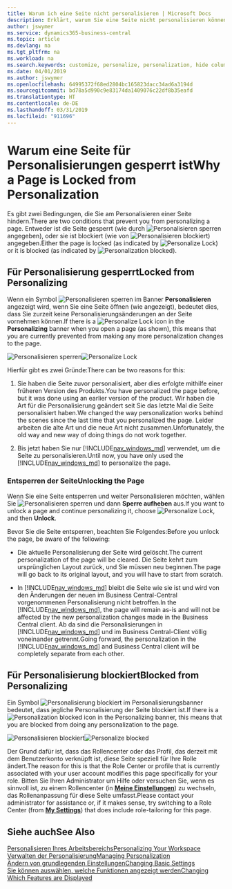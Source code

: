 ```yaml
---
title: Warum ich eine Seite nicht personalisieren | Microsoft Docs
description: Erklärt, warum Sie eine Seite nicht personalisieren können und was Sie tun können, um sie zu entsperren, sodass Sie sie anpassen können.
author: jswymer
ms.service: dynamics365-business-central
ms.topic: article
ms.devlang: na
ms.tgt_pltfrm: na
ms.workload: na
ms.search.keywords: customize, personalize, personalization, hide columns, remove fields, move fields
ms.date: 04/01/2019
ms.author: jswymer
ms.openlocfilehash: 64995372f68ed2804bc165823dacc34ad6a3194d
ms.sourcegitcommit: bd78a5d990c9e83174da1409076c22df8b35eafd
ms.translationtype: HT
ms.contentlocale: de-DE
ms.lasthandoff: 03/31/2019
ms.locfileid: "911696"
---
```

# <a name="why-a-page-is-locked-from-personalization"></a><span data-ttu-id="ca1f2-103">Warum eine Seite für Personalisierungen gesperrt ist</span><span class="sxs-lookup"><span data-stu-id="ca1f2-103">Why a Page is Locked from Personalization</span></span>

<span data-ttu-id="ca1f2-104">Es gibt zwei Bedingungen, die Sie am Personalisieren einer Seite hindern.</span><span class="sxs-lookup"><span data-stu-id="ca1f2-104">There are two conditions that prevent you from personalizing a page.</span></span> <span data-ttu-id="ca1f2-105">Entweder ist die Seite gesperrt (wie durch ![Personalisieren sperren](media/personalization-lock-icon.png "Personalisieren sperren") angegeben), oder sie ist blockiert (wie von ![Personalisieren blockiert](media/personalization-blocked-icon.png "Personalisieren blockiert")) angegeben.</span><span class="sxs-lookup"><span data-stu-id="ca1f2-105">Either the page is locked (as indicated by ![Personalize Lock](media/personalization-lock-icon.png "Personalize lock")) or it is blocked (as indicated by ![Personalization blocked](media/personalization-blocked-icon.png "Personalization blocked")).</span></span>

## <a name="locked-from-personalizing"></a><span data-ttu-id="ca1f2-106">Für Personalisierung gesperrt</span><span class="sxs-lookup"><span data-stu-id="ca1f2-106">Locked from Personalizing</span></span>

<span data-ttu-id="ca1f2-107">Wenn ein Symbol ![Personalisieren sperren](media/personalization-lock-icon.png "Personalisieren sperren") im Banner **Personalisieren** angezeigt wird, wenn Sie eine Seite öffnen (wie angezeigt), bedeutet dies, dass Sie zurzeit keine Personalisierungsänderungen an der Seite vornehmen können.</span><span class="sxs-lookup"><span data-stu-id="ca1f2-107">If there is a ![Personalize Lock](media/personalization-lock-icon.png "Personalize lock") icon in the **Personalizing** banner when you open a page (as shown), this means that you are currently prevented from making any more personalization changes to the page.</span></span>

<span data-ttu-id="ca1f2-108">![Personalisieren sperren](media/personalization-locked.png "Personalisieren sperren")</span><span class="sxs-lookup"><span data-stu-id="ca1f2-108">![Personalize Lock](media/personalization-locked.png "Personalize lock")</span></span>


<!-- This is because we changed the way personalization works behind the scenes since the last time that you personalized the page. Unfortunately, the old way and new of doing things do not work together.

The page currently includes the last personalization changes that you made. If you want to continue personalizing the page, then you can choose the lock icon and then **Unlock**. Just be aware that if you choose to unlock the page, the current personalization of the page will be cleared, and you will have to start from scratch.
-->

<span data-ttu-id="ca1f2-109">Hierfür gibt es zwei Gründe:</span><span class="sxs-lookup"><span data-stu-id="ca1f2-109">There can be two reasons for this:</span></span>

1. <span data-ttu-id="ca1f2-110">Sie haben die Seite zuvor personalisiert, aber dies erfolgte mithilfe einer früheren Version des Produkts.</span><span class="sxs-lookup"><span data-stu-id="ca1f2-110">You have personalized the page before, but it was done using an earlier version of the product.</span></span> <span data-ttu-id="ca1f2-111">Wir haben die Art für die Personalisierung geändert seit Sie das letzte Mal die Seite personalisiert haben.</span><span class="sxs-lookup"><span data-stu-id="ca1f2-111">We changed the way personalization works behind the scenes since the last time that you personalized the page.</span></span> <span data-ttu-id="ca1f2-112">Leider arbeiten die alte Art und die neue Art nicht zusammen.</span><span class="sxs-lookup"><span data-stu-id="ca1f2-112">Unfortunately, the old way and new way of doing things do not work together.</span></span>

2. <span data-ttu-id="ca1f2-113">Bis jetzt haben Sie nur [!INCLUDE[nav_windows_md](includes/nav_windows_md.md)] verwendet, um die Seite zu personalisieren.</span><span class="sxs-lookup"><span data-stu-id="ca1f2-113">Until now, you have only used the [!INCLUDE[nav_windows_md](includes/nav_windows_md.md)] to personalize the page.</span></span>

### <a name="unlocking-the-page"></a><span data-ttu-id="ca1f2-114">Entsperren der Seite</span><span class="sxs-lookup"><span data-stu-id="ca1f2-114">Unlocking the Page</span></span>

<span data-ttu-id="ca1f2-115">Wenn Sie eine Seite entsperren und weiter Personalisieren möchten, wählen Sie ![Personalisieren sperren](media/personalization-lock-icon.png "Personalisieren sperren") und dann **Sperre aufheben** aus.</span><span class="sxs-lookup"><span data-stu-id="ca1f2-115">If you want to unlock a page and continue personalizing it, choose ![Personalize Lock](media/personalization-lock-icon.png "Personalize lock"), and then **Unlock**.</span></span>  

<span data-ttu-id="ca1f2-116">Bevor Sie die Seite entsperren, beachten Sie Folgendes:</span><span class="sxs-lookup"><span data-stu-id="ca1f2-116">Before you unlock the page, be aware of the following:</span></span>

- <span data-ttu-id="ca1f2-117">Die aktuelle Personalisierung der Seite wird gelöscht.</span><span class="sxs-lookup"><span data-stu-id="ca1f2-117">The current personalization of the page will be cleared.</span></span> <span data-ttu-id="ca1f2-118">Die Seite kehrt zum ursprünglichen Layout zurück, und Sie müssen neu beginnen.</span><span class="sxs-lookup"><span data-stu-id="ca1f2-118">The page will go back to its original layout, and you will have to start from scratch.</span></span>

- <span data-ttu-id="ca1f2-119">In [!INCLUDE[nav_windows_md](includes/nav_windows_md.md)] bleibt die Seite wie sie ist und wird von den Änderungen der neuen im Business Central-Central vorgenommenen Personalisierung nicht betroffen.</span><span class="sxs-lookup"><span data-stu-id="ca1f2-119">In the [!INCLUDE[nav_windows_md](includes/nav_windows_md.md)], the page will remain as-is and will not be affected by the new personalization changes made in the Business Central client.</span></span> <span data-ttu-id="ca1f2-120">Ab da sind die Personalisierungen in [!INCLUDE[nav_windows_md](includes/nav_windows_md.md)] und im Business Central-Client völlig voneinander getrennt.</span><span class="sxs-lookup"><span data-stu-id="ca1f2-120">Going forward, the personalization in the [!INCLUDE[nav_windows_md](includes/nav_windows_md.md)] and Business Central client will be completely separate from each other.</span></span>

## <a name="blocked-from-personalizing"></a><span data-ttu-id="ca1f2-121">Für Personalisierung blockiert</span><span class="sxs-lookup"><span data-stu-id="ca1f2-121">Blocked from Personalizing</span></span>

<span data-ttu-id="ca1f2-122">Ein Symbol ![Personalisierung blockiert](media/personalization-blocked-icon.png "Personalisierung blockiert") im Personalisierungsbanner bedeutet, dass jegliche Personalisierung der Seite blockiert ist.</span><span class="sxs-lookup"><span data-stu-id="ca1f2-122">If there is a ![Personalization blocked](media/personalization-blocked-icon.png "Personalization blocked") icon in the Personalizing banner, this means that you are blocked from doing any personalization to the page.</span></span>

<span data-ttu-id="ca1f2-123">![Personalisieren blockiert](media/personalization-blocked.png "Personalisieren sperren")</span><span class="sxs-lookup"><span data-stu-id="ca1f2-123">![Personalize blocked](media/personalization-blocked.png "Personalize lock")</span></span>

<span data-ttu-id="ca1f2-124">Der Grund dafür ist, dass das Rollencenter oder das Profil, das derzeit mit dem Benutzerkonto verknüpft ist, diese Seite speziell für Ihre Rolle ändert.</span><span class="sxs-lookup"><span data-stu-id="ca1f2-124">The reason for this is that the Role Center or profile that is currently associated with your user account modifies this page specifically for your role.</span></span> <span data-ttu-id="ca1f2-125">Bitten Sie Ihren Administrator um Hilfe oder versuchen Sie, wenn es sinnvoll ist, zu einem Rollencenter (in [**Meine Einstellungen**](https://businesscentral.dynamics.com?page=9176 "Navigieren Sie direkt zu Ihrer Einstellungsseite in Business Central")) zu wechseln, das Rollenanpassung für diese Seite umfasst.</span><span class="sxs-lookup"><span data-stu-id="ca1f2-125">Please contact your administrator for assistance or, if it makes sense, try switching to a Role Center (from  [**My Settings**](https://businesscentral.dynamics.com?page=9176 "Go directly to your user settings page in Business Central")) that does include role-tailoring for this page.</span></span>

## <a name="see-also"></a><span data-ttu-id="ca1f2-126">Siehe auch</span><span class="sxs-lookup"><span data-stu-id="ca1f2-126">See Also</span></span>
[<span data-ttu-id="ca1f2-127">Personalisieren Ihres Arbeitsbereichs</span><span class="sxs-lookup"><span data-stu-id="ca1f2-127">Personalizing Your Workspace</span></span>](ui-personalization-manage.md)  
[<span data-ttu-id="ca1f2-128">Verwalten der Personalisierung</span><span class="sxs-lookup"><span data-stu-id="ca1f2-128">Managing Personalization</span></span>](ui-personalization-manage.md)  
[<span data-ttu-id="ca1f2-129">Ändern von grundlegenden Einstellungen</span><span class="sxs-lookup"><span data-stu-id="ca1f2-129">Changing Basic Settings</span></span>](ui-change-basic-settings.md)  
[<span data-ttu-id="ca1f2-130">Sie können auswählen, welche Funktionen angezeigt werden</span><span class="sxs-lookup"><span data-stu-id="ca1f2-130">Changing Which Features are Displayed</span></span>](ui-experiences.md)  
